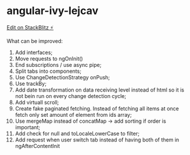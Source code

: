# angular-ivy-lejcav

[Edit on StackBlitz ⚡️](https://stackblitz.com/edit/angular-ivy-lejcav)

What can be improved: 

1. Add interfaces;
2. Move requests to ngOnInit()
3. End subscriptions / use async pipe;
4. Split tabs into components;
5. Use ChangeDetectionStrategy onPush;
6. Use trackBy;
7. Add date transformation on data receiving level instead of html so it is not bein run on every change detection cycle;
8. Add virtuall scroll;
9. Create fake paginated fetching. Instead of fetching all items at once fetch only set amount of element from ids array;
10. Use mergeMap instead of concatMap -> add sorting if order is important;
11. Add check for null and toLocaleLowerCase to filter;
12. Add request when user switch tab instead of having both of them in ngAfterContentInit